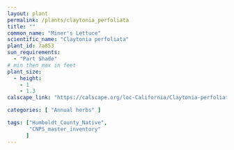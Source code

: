 ```yaml
---
layout: plant                                                              
permalink: /plants/claytonia_perfoliata
title: ""
common_name: "Miner's Lettuce"
scientific_name: "Claytonia perfoliata"
plant_id: 7a853
sun_requirements:
  - "Part Shade"
# min then max in feet
plant_size:
  - height: 
    - 1
    - 1.3
calscape_link: "https://calscape.org/loc-California/Claytonia-perfoliata-(Miner's-Lettuce)"

categories: [ "Annual herbs" ]

tags: ["Humboldt_County_Native",
       "CNPS_master_inventory"
      ]
---
```


